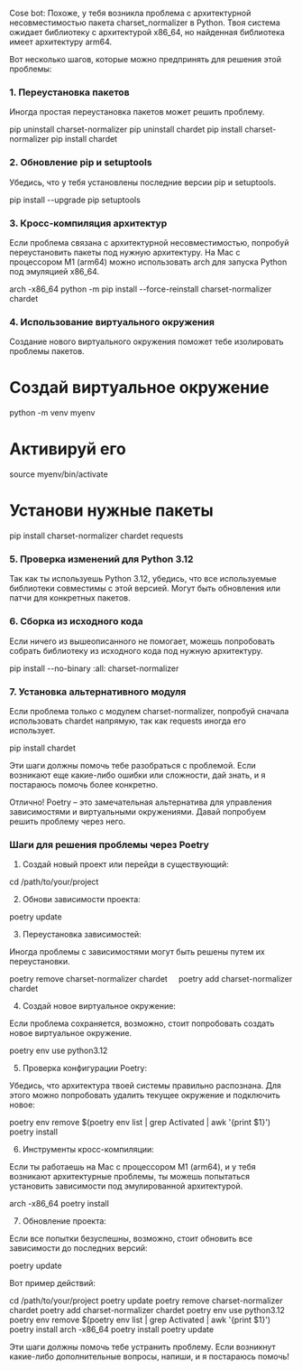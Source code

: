 Cose bot:
Похоже, у тебя возникла проблема с архитектурной несовместимостью пакета charset_normalizer в Python. Твоя система ожидает библиотеку с архитектурой x86_64, но найденная библиотека имеет архитектуру arm64.

Вот несколько шагов, которые можно предпринять для решения этой проблемы:

### 1. Переустановка пакетов

Иногда простая переустановка пакетов может решить проблему.

pip uninstall charset-normalizer
pip uninstall chardet
pip install charset-normalizer
pip install chardet

### 2. Обновление pip и setuptools

Убедись, что у тебя установлены последние версии pip и setuptools.

pip install --upgrade pip setuptools

### 3. Кросс-компиляция архитектур

Если проблема связана с архитектурной несовместимостью, попробуй переустановить пакеты под нужную архитектуру. На Mac с процессором M1 (arm64) можно использовать arch для запуска Python под эмуляцией x86_64.

arch -x86_64 python -m pip install --force-reinstall charset-normalizer chardet

### 4. Использование виртуального окружения

Создание нового виртуального окружения поможет тебе изолировать проблемы пакетов.

# Создай виртуальное окружение
python -m venv myenv
# Активируй его
source myenv/bin/activate
# Установи нужные пакеты
pip install charset-normalizer chardet requests

### 5. Проверка изменений для Python 3.12

Так как ты используешь Python 3.12, убедись, что все используемые библиотеки совместимы с этой версией. Могут быть обновления или патчи для конкретных пакетов.

### 6. Сборка из исходного кода

Если ничего из вышеописанного не помогает, можешь попробовать собрать библиотеку из исходного кода под нужную архитектуру.

pip install --no-binary :all: charset-normalizer

### 7. Установка альтернативного модуля

Если проблема только с модулем charset-normalizer, попробуй сначала использовать chardet напрямую, так как requests иногда его использует.

pip install chardet

Эти шаги должны помочь тебе разобраться с проблемой. Если возникают еще какие-либо ошибки или сложности, дай знать, и я постараюсь помочь более конкретно.

Отлично! Poetry – это замечательная альтернатива для управления зависимостями и виртуальными окружениями. Давай попробуем решить проблему через него.

### Шаги для решения проблемы через Poetry

1. Создай новый проект или перейди в существующий:

cd /path/to/your/project
    

2. Обнови зависимости проекта:

poetry update
    

3. Переустановка зависимостей:

Иногда проблемы с зависимостями могут быть решены путем их переустановки.

poetry remove charset-normalizer chardet
    poetry add charset-normalizer chardet
    

4. Создай новое виртуальное окружение:

Если проблема сохраняется, возможно, стоит попробовать создать новое виртуальное окружение.

poetry env use python3.12
    

5. Проверка конфигурации Poetry:

Убедись, что архитектура твоей системы правильно распознана. Для этого можно попробовать удалить текущее окружение и подключить новое:

poetry env remove $(poetry env list | grep Activated | awk '{print $1}')
    poetry install
    

6. Инструменты кросс-компиляции:

Если ты работаешь на Mac с процессором M1 (arm64), и у тебя возникают архитектурные проблемы, ты можешь попытаться установить зависимости под эмулированной архитектурой.

arch -x86_64 poetry install
    

7. Обновление проекта:

Если все попытки безуспешны, возможно, стоит обновить все зависимости до последних версий:

poetry update
    

Вот пример действий:

cd /path/to/your/project
poetry update
poetry remove charset-normalizer chardet
poetry add charset-normalizer chardet
poetry env use python3.12
poetry env remove $(poetry env list | grep Activated | awk '{print $1}')
poetry install
arch -x86_64 poetry install
poetry update

Эти шаги должны помочь тебе устранить проблему. Если возникнут какие-либо дополнительные вопросы, напиши, и я постараюсь помочь!